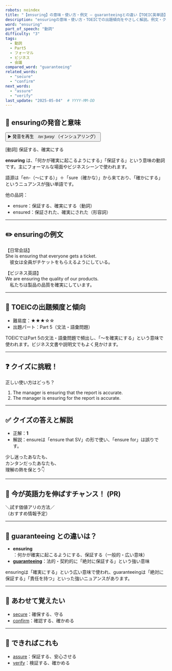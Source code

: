 ```yaml
---
robots: noindex
title: "【ensuring】の意味・使い方・例文 ― guaranteeingとの違い【TOEIC英単語】"
description: "ensuringの意味・使い方・TOEICでの出題傾向をやさしく解説。例文・クイズ付きでguaranteeingとの違いもわかりやすく学べます。"
word: "ensuring"
part_of_speech: "動詞"
difficulty: "3"
tags:
  - 動詞
  - Part5
  - フォーマル
  - ビジネス
  - 会議
compared_word: "guaranteeing"
related_words:
  - "secure"
  - "confirm"
next_words:
  - "assure"
  - "verify"
last_update: "2025-05-04"  # YYYY-MM-DD
---
```


## 🔰 ensuringの発音と意味

<button class="play-audio" onclick="playTTS('ensuring')">
  <span class="play-audio-main">
    ▶️ 発音を再生　/ɪnˈʃʊrɪŋ/
  </span>
  <span class="play-audio-sub">
    （インシュアリング）
  </span>
</button>

[動詞] 保証する、確実にする

**ensuring** は、「何かが確実に起こるようにする」「保証する」という意味の動詞です。主にフォーマルな場面やビジネスシーンで使われます。

語源は「en-（～にする）」＋「sure（確かな）」から来ており、「確かにする」というニュアンスが強い単語です。

他の品詞：  
- ensure：保証する、確実にする（動詞）
- ensured：保証された、確実にされた（形容詞）

---

## ✏️ ensuringの例文

【日常会話】  
She is ensuring that everyone gets a ticket.  
　彼女は全員がチケットをもらえるようにしている。

【ビジネス英語】  
We are ensuring the quality of our products.  
　私たちは製品の品質を確実にしています。

---

## 🎯 TOEICの出題頻度と傾向

- 難易度：★★★☆☆
- 出題パート：Part 5（文法・語彙問題）

TOEICではPart 5の文法・語彙問題で頻出し、「～を確実にする」という意味で使われます。ビジネス文書や説明文でもよく見かけます。

---

## ❓ クイズに挑戦！

正しい使い方はどっち？

1. The manager is ensuring that the report is accurate.  
2. The manager is ensuring for the report is accurate.

---

## ✅ クイズの答えと解説

- 正解：**1**
- 解説：ensureは「ensure that SV」の形で使い、「ensure for」は誤りです。

少し迷ったあなたも、  
カンタンだったあなたも、  
理解の熱を保とう👇️

---

## 🚀 今が英語力を伸ばすチャンス！ (PR)

<div class="info-center">
＼試す価値アリの方法／<br>  
（おすすめ情報予定）
</div>

---

## 🤔  guaranteeing との違いは？

- **ensuring**：何かが確実に起こるようにする、保証する（一般的・広い意味）
- **[guaranteeing](/word/guaranteeing)**：法的・契約的に「絶対に保証する」という強い意味

ensuringは「確実にする」という広い意味で使われ、guaranteeingは「絶対に保証する」「責任を持つ」といった強いニュアンスがあります。

---

## 🧩 あわせて覚えたい

- [secure](/word/secure)：確保する、守る
- [confirm](/word/confirm)：確認する、確かめる

---

## 📖 できればこれも

- [assure](/word/assure)：保証する、安心させる
- [verify](/word/verify)：検証する、確かめる

<!-- cvid: aid46_bid19 -->
